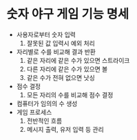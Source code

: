 # 숫자 야구 게임 기능 명세

- 사용자로부터 숫자 입력
    1. 잘못된 값 입력시 예외 처리
- 자리별로 수를 비교해 결과 반환
    1. 같은 자리에 같은 수가 있으면 스트라이크
    2. 다른 자리에 같은 수가 있으면 볼
    3. 같은 수가 전혀 없으면 낫싱
- 점수 결정
    1. 모든 자리의 수를 비교해 점수 결정
- 컴퓨터가 임의의 수 생성
- 게임 프로세스
    1. 전반적인 흐름
    2. 메시지 출력, 유저 입력 등 관리